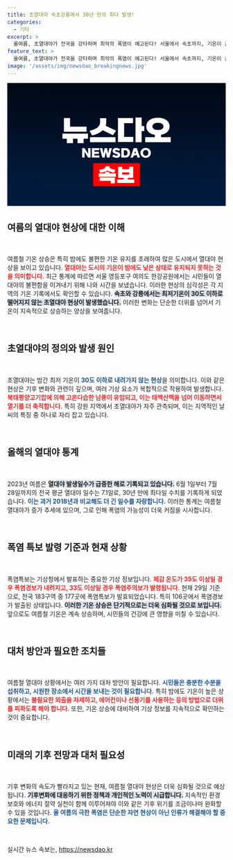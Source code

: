 ```yaml
---
title: 초열대야 속초강릉에서 30년 만의 최다 발생!
categories:
  - 기타
excerpt: >
  올여름, 초열대야가 전국을 강타하며 최악의 폭염이 예고된다! 서울에서 속초까지, 기온이 끊임없이 30도를 넘나드는 현상이 지속 중. 급증하는 열대야 일수에 폭염 특보가 속속 발효되고 있어 올여름의 극한 더위가 우려된다.
feature_text: >
  올여름, 초열대야가 전국을 강타하며 최악의 폭염이 예고된다! 서울에서 속초까지, 기온이 끊임없이 30도를 넘나드는 현상이 지속 중. 급증하는 열대야 일수에 폭염 특보가 속속 발효되고 있어 올여름의 극한 더위가 우려된다.
image: '/assets/img/newsdao_breakingnews.jpg'
---
```


<p><img src="/assets/img/newsdao_breakingnews.jpg" alt="ranknews 속보" /></p>

<h2 data-ke-size="size26">여름의 열대야 현상에 대한 이해</h2>

<p data-ke-size="size16">&nbsp;</p>

<p>여름철 기온 상승은 특히 밤에도 불편한 기온 유지를 초래하여 많은 도시에서 열대야 현상을 보이고 있습니다. <b><span style="color: #ee2323;">열대야는 도시의 기온이 밤에도 낮은 상태로 유지되지 못하는 것을 의미합니다.</span></b> 최근 통계에 따르면 서울 영등포구 여의도 한강공원에서는 시민들이 열대야의 불편함을 이겨내기 위해 나와 시간을 보냈습니다. 이러한 현상의 심각성은 각 지역의 기온 기록에서도 확인할 수 있습니다. <b><span style="background-color: #21538527;">속초와 강릉에서는 최저기온이 30도 이하로 떨어지지 않는 초열대야 현상이 발생했습니다.</span></b> 이러한 변화는 단순한 더위를 넘어서 기온이 지속적으로 상승하는 양상을 보여줍니다.</p>

<p data-ke-size="size16">&nbsp;</p>

<h2 data-ke-size="size26">초열대야의 정의와 발생 원인</h2>

<p data-ke-size="size16">&nbsp;</p>

<p>초열대야는 밤간 최저 기온이 <b><span style="color: #1a5490;">30도 이하로 내려가지 않는 현상</span></b>을 의미합니다. 이와 같은 현상은 기후 변화와 관련이 깊으며, 여러 기상 요소가 복합적으로 작용하여 발생합니다. <b><span style="color: #ee2323;">북태평양고기압에 의해 고온다습한 남풍이 유입되고, 이는 태백산맥을 넘어 이동하면서 열기를 더 축적합니다.</span></b> 특히 강원 지역에서 초열대야가 자주 관측되며, 이는 지역적인 날씨의 특징 중 하나로 자리 잡고 있습니다.</p>

<p data-ke-size="size16">&nbsp;</p>

<h2 data-ke-size="size26">올해의 열대야 통계</h2>

<p data-ke-size="size16">&nbsp;</p>

<p>2023년 여름은 <b><span style="background-color: #21538527;">열대야 발생일수가 급증한 해로 기록되고 있습니다.</span></b> 6월 1일부터 7월 28일까지의 전국 평균 열대야 일수는 7.1일로, 30년 만에 최다일 수치를 기록하게 되었습니다. <b><span style="color: #1a5490;">이는 과거 2018년과 비교해도 더 긴 일수를 자랑합니다.</span></b> 이러한 통계는 여름철 열대야가 증가 추세에 있으며, 그로 인해 폭염의 가능성이 더욱 커짐을 시사합니다.</p>

<p data-ke-size="size16">&nbsp;</p>

<h2 data-ke-size="size26">폭염 특보 발령 기준과 현재 상황</h2>

<p data-ke-size="size16">&nbsp;</p>

<p>폭염특보는 기상청에서 발표하는 중요한 기상 정보입니다. <b><span style="color: #ee2323;">체감 온도가 35도 이상일 경우 폭염경보가 내려지고, 33도 이상일 경우 폭염주의보가 발령됩니다.</span></b> 현재 29일 기준으로, 전국 183구역 중 177곳에 폭염특보가 발효되었습니다. 특히 106곳에서 폭염경보가 발출된 상태입니다. <b><span style="background-color: #21538527;">이러한 기온 상승은 단기적으로는 더욱 심화될 것으로 보입니다.</span></b> 앞으로도 여름철 기온은 계속 상승하며, 시민들의 건강에 큰 영향을 미칠 수 있습니다.</p>

<p data-ke-size="size16">&nbsp;</p>

<h2 data-ke-size="size26">대처 방안과 필요한 조치들</h2>

<p data-ke-size="size16">&nbsp;</p>

<p>여름철 열대야 상황에서는 여러 가지 대처 방안이 필요합니다. <b><span style="color: #1a5490;">시민들은 충분한 수분을 섭취하고, 시원한 장소에서 시간을 보내는 것이 필요합니다.</span></b> 특히 밤에도 기온이 높은 상황에서는 <b><span style="color: #ee2323;">불필요한 외출을 자제하고, 에어컨이나 선풍기를 사용하는 등의 방법으로 더위를 피하도록 해야 합니다.</span></b> 또한, 기온 상승에 대비하여 기상 정보를 지속적으로 확인하는 것이 중요합니다.</p>

<p data-ke-size="size16">&nbsp;</p>

<h2 data-ke-size="size26">미래의 기후 전망과 대처 필요성</h2>

<p data-ke-size="size16">&nbsp;</p>

<p>기후 변화의 속도가 빨라지고 있는 현재, 여름철 열대야 현상은 더욱 심화될 것으로 예상됩니다. <b><span style="background-color: #21538527;">기후변화에 대응하기 위한 정책과 개인적인 노력이 시급합니다.</span></b> 지속적인 환경 보호와 에너지 절약 실천이 함께 이루어져야 이와 같은 기후 위기를 조금이나마 완화할 수 있을 것입니다. <b><span style="color: #1a5490;">올 여름의 극한 폭염은 단순한 자연 현상이 아닌 인류가 해결해야 할 중요한 문제입니다.</span></b></p>

<p data-ke-size="size16">&nbsp;</p>
실시간 뉴스 속보는, <a href="https://newsdao.kr" rel="dofollow">https://newsdao.kr</a>


